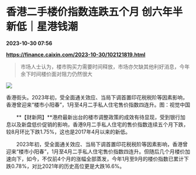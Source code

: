 # 香港二手楼价指数连跌五个月 创六年半新低｜星港钱潮

**2023-10-30 07:56**

**https://finance.caixin.com/2023-10-30/102121819.html**

> 市场人士认为，楼市购买力需要时间释放，市场亦欠缺其他利好消息，今年余下时间楼价面对阻力仍然很大

  

![](https://img.caixin.com/2023-10-30/169865233330349_840_560.jpg)

香港街头。2023年初，受全面通关效应、当局下调首置印花税税阶等因素影响，香港曾迎来“楼市小阳春”，1月至4月二手私人住宅售价指数四连升。图：视觉中国

  

　　**【财新网】**港府最新出台的楼市调整政策的成效有待显现，受到银行加息以及新盘低价促销的影响，香港9月二手私人住宅的售价指数连续五个月下跌，较8月环比下跌1.75%，这也是2017年4月以来的新低。

　　2023年初，受全面通关效应、当局下调首置印花税税阶等因素影响，香港曾迎来“楼市小阳春”，1月至4月二手私人住宅售价指数四连升。但随后几个月楼价加速向下，如今，不仅前4个月的涨幅全部蒸发，今年1月至9月的楼价指数已累计下跌0.78%，对比2021年的历史高位更是大跌16.6%。